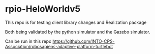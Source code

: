 # rpio-HeloWorldv5

This repo is for testing client library changes and Realization package

Both being validated by the python simulator and the Gazebo simulator.

Can be run in this repo https://github.com/INTO-CPS-Association/robosapiens-adaptive-platform-turtlebot
